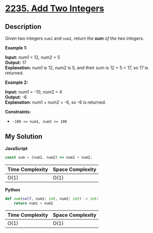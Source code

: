 # [2235. Add Two Integers](https://leetcode.com/problems/add-two-integers)

## Description

Given two integers `num1` and `num2`, return _the **sum** of the two integers_.

**Example 1:**

**Input:** num1 = 12, num2 = 5  
**Output:** 17  
**Explanation:** num1 is 12, num2 is 5, and their sum is 12 + 5 = 17, so 17 is returned.

**Example 2:**

**Input:** num1 = -10, num2 = 4  
**Output:** -6  
**Explanation:** num1 + num2 = -6, so -6 is returned.

**Constraints:**

- `-100 <= num1, num2 <= 100`

## My Solution

**JavaScript**

```js
const sum = (num1, num2) => num1 + num2;
```

| Time Complexity | Space Complexity |
| --------------- | ---------------- |
| O(1)            | O(1)             |

**Python**

```python
def sum(self, num1: int, num2: int) -> int:
    return num1 + num2
```

| Time Complexity | Space Complexity |
| --------------- | ---------------- |
| O(1)            | O(1)             |
